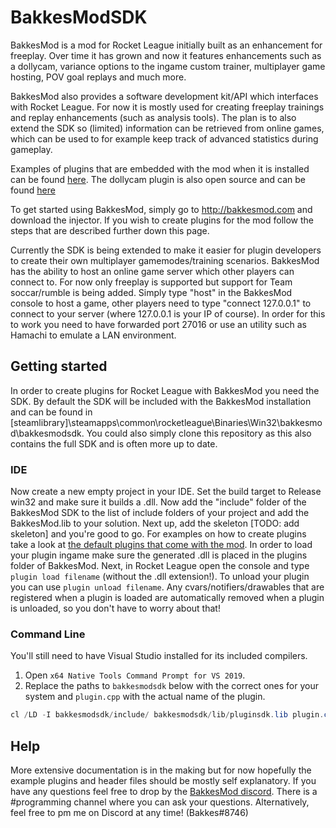 # BakkesModSDK
BakkesMod is a mod for Rocket League initially built as an enhancement for freeplay. Over time it has grown and now it features enhancements such as a dollycam, variance options to the ingame custom trainer, multiplayer game hosting, POV goal replays and much more.

BakkesMod also provides a software development kit/API which interfaces with Rocket League. For now it is mostly used for creating freeplay trainings and replay enhancements (such as analysis tools). The plan is to also extend the SDK so (limited) information can be retrieved from online games, which can be used to for example keep track of advanced statistics during gameplay.

Examples of plugins that are embedded with the mod when it is installed can be found [here](https://github.com/Bakkes/BakkesMod2-Plugins). The dollycam plugin is also open source and can be found [here](https://github.com/Bakkes/DollyCamPlugin2)

To get started using BakkesMod, simply go to http://bakkesmod.com and download the injector. If you wish to create plugins for the mod follow the steps that are described further down this page.

Currently the SDK is being extended to make it easier for plugin developers to create their own multiplayer gamemodes/training scenarios. BakkesMod has the ability to host an online game server which other players can connect to. For now only freeplay is supported but support for Team soccar/rumble is being added. Simply type "host" in the BakkesMod console to host a game, other players need to type "connect 127.0.0.1" to connect to your server (where 127.0.0.1 is your IP of course). In order for this to work you need to have forwarded port 27016 or use an utility such as Hamachi to emulate a LAN environment.

## Getting started
In order to create plugins for Rocket League with BakkesMod you need the SDK. By default the SDK will be included with the BakkesMod installation and can be found in [steamlibrary]\steamapps\common\rocketleague\Binaries\Win32\bakkesmod\bakkesmodsdk\. You could also simply clone this repository as this also contains the full SDK and is often more up to date.

### IDE
Now create a new empty project in your IDE. Set the build target to Release win32 and make sure it builds a .dll. Now add the "include" folder of the BakkesMod SDK to the list of include folders of your project and add the BakkesMod.lib to your solution. Next up, add the skeleton [TODO: add skeleton] and you're good to go. For examples on how to create plugins take a look at [the default plugins that come with the mod](https://github.com/Bakkes/BakkesMod2-Plugins). In order to load your plugin ingame make sure the generated .dll is placed in the plugins folder of BakkesMod. Next, in Rocket League open the console and type ```plugin load filename``` (without the .dll extension!). To unload your plugin you can use ```plugin unload filename```. Any cvars/notifiers/drawables that are registered when a plugin is loaded are automatically removed when a plugin is unloaded, so you don't have to worry about that!

### Command Line

You'll still need to have Visual Studio installed for its included compilers.

1. Open `x64 Native Tools Command Prompt for VS 2019`.
2. Replace the paths to `bakkesmodsdk` below with the correct ones for your system
   and `plugin.cpp` with the actual name of the plugin.

```powershell
cl /LD -I bakkesmodsdk/include/ bakkesmodsdk/lib/pluginsdk.lib plugin.cpp
```

## Help

More extensive documentation is in the making but for now hopefully the example plugins and header files should be mostly self explanatory. If you have any questions feel free to drop by the [BakkesMod discord](https://discordapp.com/invite/HsM6kAR). There is a #programming channel where you can ask your questions. Alternatively, feel free to pm me on Discord at any time! (Bakkes#8746)
